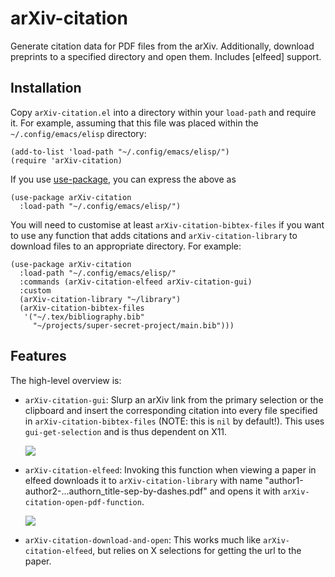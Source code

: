 # arXiv-citation

Generate citation data for PDF files from the arXiv.  Additionally,
download preprints to a specified directory and open them.  Includes
[elfeed] support.

## Installation

Copy `arXiv-citation.el` into a directory within your `load-path` and
require it.  For example, assuming that this file was placed within the
`~/.config/emacs/elisp` directory:

``` emacs-lisp
(add-to-list 'load-path "~/.config/emacs/elisp/")
(require 'arXiv-citation)
```

If you use [use-package], you can express the above as

``` emacs-lisp
(use-package arXiv-citation
  :load-path "~/.config/emacs/elisp/")
```

You will need to customise at least `arXiv-citation-bibtex-files` if you
want to use any function that adds citations and
`arXiv-citation-library` to download files to an appropriate directory.
For example:

``` emacs-lisp
(use-package arXiv-citation
  :load-path "~/.config/emacs/elisp/"
  :commands (arXiv-citation-elfeed arXiv-citation-gui)
  :custom
  (arXiv-citation-library "~/library")
  (arXiv-citation-bibtex-files
   '("~/.tex/bibliography.bib"
     "~/projects/super-secret-project/main.bib")))
```

[use-package]: https://github.com/jwiegley/use-package

## Features

The high-level overview is:

 + `arXiv-citation-gui`: Slurp an arXiv link from the primary selection
   or the clipboard and insert the corresponding citation into every
   file specified in `arXiv-citation-bibtex-files` (NOTE: this is `nil`
   by default!).  This uses `gui-get-selection` and is thus dependent on
   X11.

   ![](https://user-images.githubusercontent.com/50166980/165585713-b798bbba-c5d9-4611-8a7c-b89fec898cf2.gif)

 + `arXiv-citation-elfeed`: Invoking this function when viewing a paper
   in elfeed downloads it to `arXiv-citation-library` with name
   "author1-author2-...authorn_title-sep-by-dashes.pdf" and opens it
   with `arXiv-citation-open-pdf-function`.

   ![](https://user-images.githubusercontent.com/50166980/165453050-3b8eb116-2a38-43fd-8a76-4d5226e75438.gif)

 + `arXiv-citation-download-and-open`: This works much like
   `arXiv-citation-elfeed`, but relies on X selections for getting the
   url to the paper.

[1]: https://github.com/skeeto/elfeed
